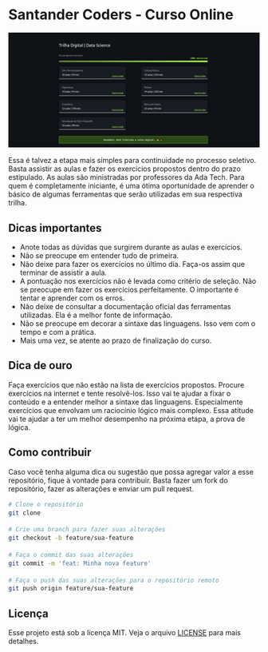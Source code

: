 # Santander Coders - Curso Online

<p align="center">
  <img src="./img/curso_trilha_data_science.jfif" alt="Trilha Data Science" width="1918"/>
</p>


Essa é talvez a etapa mais simples para continuidade no processo seletivo. Basta assistir as aulas e fazer os exercícios propostos dentro do prazo estipulado. As aulas são ministradas por professores da Ada Tech. Para quem é completamente iniciante, é uma ótima oportunidade de aprender o básico de algumas ferramentas que serão utilizadas em sua respectiva trilha.

## Dicas importantes

- Anote todas as dúvidas que surgirem durante as aulas e exercícios.
- Não se preocupe em entender tudo de primeira. 
- Não deixe para fazer os exercícios no último dia. Faça-os assim que terminar de assistir a aula.
- A pontuação nos exercícios não é levada como critério de seleção. Não se preocupe em fazer os exercícios perfeitamente. O importante é tentar e aprender com os erros.
- Não deixe de consultar a documentação oficial das ferramentas utilizadas. Ela é a melhor fonte de informação.
- Não se preocupe em decorar a sintaxe das linguagens. Isso vem com o tempo e com a prática.
- Mais uma vez, se atente ao prazo de finalização do curso.

## Dica de ouro

Faça exercícios que não estão na lista de exercícios propostos. Procure exercícios na internet e tente resolvê-los. Isso vai te ajudar a fixar o conteúdo e a entender melhor a sintaxe das linguagens. Especialmente exercícios que envolvam um raciocínio lógico mais complexo. Essa atitude vai te ajudar a ter um melhor desempenho na próxima etapa, a prova de lógica.

## Como contribuir

Caso você tenha alguma dica ou sugestão que possa agregar valor a esse repositório, fique à vontade para contribuir. Basta fazer um fork do repositório, fazer as alterações e enviar um pull request.

```bash
# Clone o repositório
git clone

# Crie uma branch para fazer suas alterações
git checkout -b feature/sua-feature

# Faça o commit das suas alterações
git commit -m 'feat: Minha nova feature'

# Faça o push das suas alterações para o repositório remoto
git push origin feature/sua-feature
```

## Licença

Esse projeto está sob a licença MIT. Veja o arquivo [LICENSE](LICENSE) para mais detalhes.
